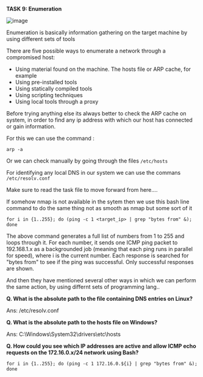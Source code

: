**TASK 9: Enumeration**

![image](https://github.com/Anirudh-Saxena/Wreath-Writeup-THM/assets/73027020/58bbb987-0db5-48ff-a236-fc7496f0006c)

Enumeration is basically information gathering on the target machine by using different sets of tools 

There are five possible ways to enumerate a network through a compromised host:

- Using material found on the machine. The hosts file or ARP cache, for example
- Using pre-installed tools
- Using statically compiled tools
- Using scripting techniques
- Using local tools through a proxy

Before trying anything else its always better to check the ARP cache on system, in order to find any ip address with which our host has 
connected or gain information.

For this we can use the command :

    arp -a

Or we can check manually by going through the files `/etc/hosts`

For identifying any local DNS in our system we can use the commans `/etc/resolv.conf`

Make sure to read the task file to move forward from here....

If somehow nmap is not available in the sytem then we use this bash line command to do the same thing not as smooth as nmap but some sort of it

    for i in {1..255}; do (ping -c 1 <target_ip> | grep "bytes from" &); done

The above command generates a full list of numbers from 1 to 255 and loops through it. For each number, it sends one ICMP ping packet to 192.168.1.x as a backgrounded job (meaning that each ping runs in parallel for speed),
where i is the current number. Each response is searched for "bytes from" to see if the ping was successful. 
Only successful responses are shown.

And then they have mentioned several other ways in which we can perform the same action, by using differnt sets of programming lang..

**Q. What is the absolute path to the file containing DNS entries on Linux?**

Ans: /etc/resolv.conf

**Q. What is the absolute path to the hosts file on Windows?**

Ans: C:\Windows\System32\drivers\etc\hosts

**Q. How could you see which IP addresses are active and allow ICMP echo requests on the 172.16.0.x/24 network using Bash?**

    for i in {1..255}; do (ping -c 1 172.16.0.${i} | grep "bytes from" &); done
